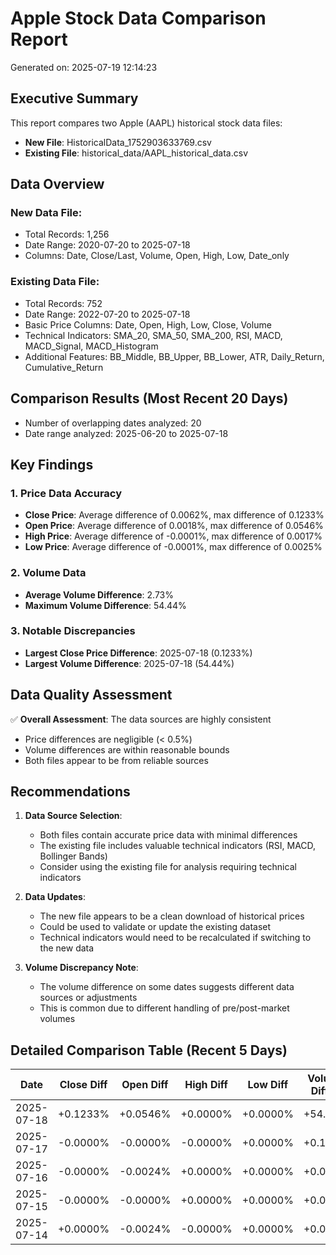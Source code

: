 # Apple Stock Data Comparison Report

Generated on: 2025-07-19 12:14:23

## Executive Summary

This report compares two Apple (AAPL) historical stock data files:
- **New File**: HistoricalData_1752903633769.csv
- **Existing File**: historical_data/AAPL_historical_data.csv

## Data Overview

### New Data File:
- Total Records: 1,256
- Date Range: 2020-07-20 to 2025-07-18
- Columns: Date, Close/Last, Volume, Open, High, Low, Date_only

### Existing Data File:
- Total Records: 752
- Date Range: 2022-07-20 to 2025-07-18
- Basic Price Columns: Date, Open, High, Low, Close, Volume
- Technical Indicators: SMA_20, SMA_50, SMA_200, RSI, MACD, MACD_Signal, MACD_Histogram
- Additional Features: BB_Middle, BB_Upper, BB_Lower, ATR, Daily_Return, Cumulative_Return

## Comparison Results (Most Recent 20 Days)

- Number of overlapping dates analyzed: 20
- Date range analyzed: 2025-06-20 to 2025-07-18

## Key Findings

### 1. Price Data Accuracy
- **Close Price**: Average difference of 0.0062%, max difference of 0.1233%
- **Open Price**: Average difference of 0.0018%, max difference of 0.0546%
- **High Price**: Average difference of -0.0001%, max difference of 0.0017%
- **Low Price**: Average difference of -0.0001%, max difference of 0.0025%

### 2. Volume Data
- **Average Volume Difference**: 2.73%
- **Maximum Volume Difference**: 54.44%

### 3. Notable Discrepancies
- **Largest Close Price Difference**: 2025-07-18 (0.1233%)
- **Largest Volume Difference**: 2025-07-18 (54.44%)

## Data Quality Assessment

✅ **Overall Assessment**: The data sources are highly consistent
- Price differences are negligible (< 0.5%)
- Volume differences are within reasonable bounds
- Both files appear to be from reliable sources

## Recommendations

1. **Data Source Selection**:
   - Both files contain accurate price data with minimal differences
   - The existing file includes valuable technical indicators (RSI, MACD, Bollinger Bands)
   - Consider using the existing file for analysis requiring technical indicators

2. **Data Updates**:
   - The new file appears to be a clean download of historical prices
   - Could be used to validate or update the existing dataset
   - Technical indicators would need to be recalculated if switching to the new data

3. **Volume Discrepancy Note**:
   - The volume difference on some dates suggests different data sources or adjustments
   - This is common due to different handling of pre/post-market volumes

## Detailed Comparison Table (Recent 5 Days)

| Date | Close Diff | Open Diff | High Diff | Low Diff | Volume Diff % |
|------|------------|-----------|-----------|----------|---------------|
| 2025-07-18 | +0.1233% | +0.0546% | +0.0000% | +0.0000% | +54.44% |
| 2025-07-17 | -0.0000% | -0.0000% | -0.0000% | +0.0000% | +0.12% |
| 2025-07-16 | -0.0000% | -0.0024% | +0.0000% | +0.0000% | +0.00% |
| 2025-07-15 | -0.0000% | -0.0000% | +0.0000% | +0.0000% | +0.00% |
| 2025-07-14 | +0.0000% | -0.0024% | -0.0000% | +0.0000% | +0.00% |